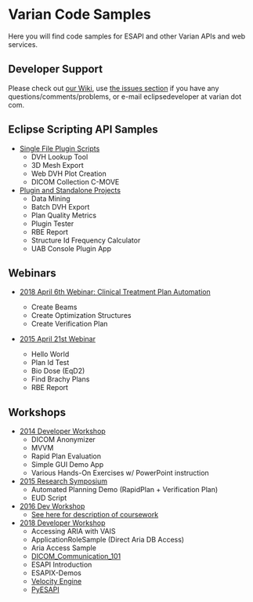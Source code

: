 # Varian Code Samples
Here you will find code samples for ESAPI and other Varian APIs and web services.

## Developer Support
Please check out [our Wiki](../../wiki), use [the issues section](../../issues) if you have any questions/comments/problems, or e-mail eclipsedeveloper at varian dot com.

## Eclipse Scripting API Samples
* [Single File Plugin Scripts](Eclipse%20Scripting%20API/plugins)
  * DVH Lookup Tool
  * 3D Mesh Export
  * Web DVH Plot Creation
  * DICOM Collection C-MOVE
* [Plugin and Standalone Projects](Eclipse%20Scripting%20API/projects)
  * Data Mining
  * Batch DVH Export
  * Plan Quality Metrics
  * Plugin Tester
  * RBE Report
  * Structure Id Frequency Calculator
  * UAB Console Plugin App

## Webinars
* [2018 April 6th Webinar: Clinical Treatment Plan Automation](webinars%20%26%20workshops/06%20Apr%202018%20Webinar/Eclipse%20Scripting%20API/Projects)
  * Create Beams
  * Create Optimization Structures
  * Create Verification Plan
  
* [2015 April 21st Webinar](webinars%20%26%20workshops/21%20Apr%202015%20Webinar/Eclipse%20Scripting%20API)
  * Hello World
  * Plan Id Test
  * Bio Dose (EqD2)
  * Find Brachy Plans
  * RBE Report

## Workshops
* [2014 Developer Workshop](webinars%20%26%20workshops/Developer%20Workshop%202014)
  * DICOM Anonymizer
  * MVVM
  * Rapid Plan Evaluation
  * Simple GUI Demo App
  * Various Hands-On Exercises w/ PowerPoint instruction
* [2015 Research Symposium](webinars%20%26%20workshops/Research%20Symposium%202015/Eclipse%20Scripting%20API/Projects)
  * Automated Planning Demo (RapidPlan + Verification Plan)
  * EUD Script
* [2016 Dev Workshop](webinars%20%26%20workshops/Developer%20Workshop%202016)
  * [See here for description of coursework](https://github.com/VarianAPIs/samples/blob/master/webinars%20%26%20workshops/Developer%20Workshop%202016/160728%20ESAPI%20Track%20Details.pdf)
* [2018 Developer Workshop](webinars%20%26%20workshops/Developer%20Workshop%202018)
  * Accessing ARIA with VAIS
  * ApplicationRoleSample	(Direct Aria DB Access)
  * Aria Access Sample
  * [DICOM_Communication_101](../../../DICOM_Communication_101)
  * ESAPI Introduction
  * ESAPIX-Demos
  * [Velocity Engine](../../../VelocityEngine)
  * [PyESAPI](../../../PyESAPI/tree/master/examples/DeveloperWorkshop2018)
